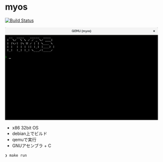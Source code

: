 # myos
[![Build Status](https://travis-ci.com/bassaer/myos.svg?branch=master)](https://travis-ci.com/bassaer/myos)

![screenshot](https://github.com/bassaer/myos/blob/master/screenshot.png)

- x86 32bit OS
- debian上でビルド
- qemuで実行
- GNUアセンブラ + C

```
❯ make run
```


